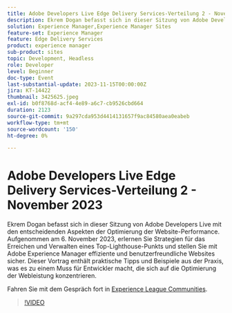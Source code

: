 ```yaml
---
title: Adobe Developers Live Edge Delivery Services-Verteilung 2 - November 2023
description: Ekrem Dogan befasst sich in dieser Sitzung von Adobe Developers Live mit den entscheidenden Aspekten der Optimierung der Website-Performance. Aufgenommen am 6. November 2023, erlernen Sie Strategien für das Erreichen und Verwalten eines Top-Lighthouse-Punkts und stellen Sie mit Adobe Experience Manager effiziente und benutzerfreundliche Websites sicher. Dieser Vortrag enthält praktische Tipps und Beispiele aus der Praxis, was es zu einem Muss für Entwickler macht, die sich auf die Optimierung der Webleistung konzentrieren.
solution: Experience Manager,Experience Manager Sites
feature-set: Experience Manager
feature: Edge Delivery Services
product: experience manager
sub-product: sites
topic: Development, Headless
role: Developer
level: Beginner
doc-type: Event
last-substantial-update: 2023-11-15T00:00:00Z
jira: KT-14422
thumbnail: 3425625.jpeg
exl-id: b0f8768d-acf4-4e89-a6c7-cb9526cbd664
duration: 2123
source-git-commit: 9a297cda953d4414131657f9ac84580aea0eabeb
workflow-type: tm+mt
source-wordcount: '150'
ht-degree: 0%

---
```


# Adobe Developers Live Edge Delivery Services-Verteilung 2 - November 2023

Ekrem Dogan befasst sich in dieser Sitzung von Adobe Developers Live mit den entscheidenden Aspekten der Optimierung der Website-Performance. Aufgenommen am 6. November 2023, erlernen Sie Strategien für das Erreichen und Verwalten eines Top-Lighthouse-Punkts und stellen Sie mit Adobe Experience Manager effiziente und benutzerfreundliche Websites sicher. Dieser Vortrag enthält praktische Tipps und Beispiele aus der Praxis, was es zu einem Muss für Entwickler macht, die sich auf die Optimierung der Webleistung konzentrieren.

Fahren Sie mit dem Gespräch fort in [Experience League Communities](https://adobe.ly/3rC7TTm).

>[!VIDEO](https://video.tv.adobe.com/v/3425625/?learn=on)
